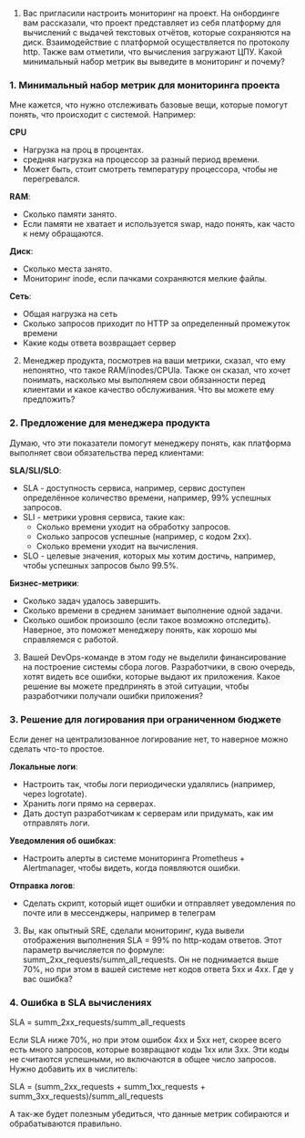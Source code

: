 1. Вас пригласили настроить мониторинг на проект. На онбординге вам рассказали, что проект представляет из себя платформу для вычислений с выдачей текстовых отчётов, которые сохраняются на диск. 
Взаимодействие с платформой осуществляется по протоколу http. Также вам отметили, что вычисления загружают ЦПУ. Какой минимальный набор метрик вы выведите в мониторинг и почему?

### 1. Минимальный набор метрик для мониторинга проекта  
Мне кажется, что нужно отслеживать базовые вещи, которые помогут понять, что происходит с системой. Например:  

**CPU**
  - Нагрузка на проц в процентах.  
  - средняя нагрузка на процессор за разный период времени. 
  - Может быть, стоит смотреть температуру процессора, чтобы не перегревался.

**RAM**:  
  - Сколько памяти занято.  
  - Если памяти не хватает и используется swap, надо понять, как часто к нему обращаются.

**Диск**:  
  - Сколько места занято.
  - Мониторинг inode, если пачками сохраняются мелкие файлы.

**Сеть**:
  - Общая нагрузка на сеть
  - Сколько запросов приходит по HTTP за определенный промежуток времени
  - Какие коды ответа возвращает сервер

2. Менеджер продукта, посмотрев на ваши метрики, сказал, что ему непонятно, что такое RAM/inodes/CPUla. Также он сказал, что хочет понимать, насколько мы выполняем свои обязанности перед клиентами и какое качество обслуживания. Что вы можете ему предложить?

### 2. Предложение для менеджера продукта  
  Думаю, что эти показатели помогут менеджеру понять, как платформа выполняет свои обязательства перед клиентами:

**SLA/SLI/SLO**:  
  - SLA - доступность сервиса, например, сервис доступен определённое количество времени, например, 99% успешных запросов.  
  - SLI - метрики уровня сервиса, такие как:  
    - Сколько времени уходит на обработку запросов.  
    - Сколько запросов успешные (например, с кодом 2xx).  
    - Сколько времени уходит на вычисления.  
  - SLO - целевые значения, которых мы хотим достичь, например, чтобы успешных запросов было 99.5%.  

**Бизнес-метрики**:  
  - Сколько задач удалось завершить.  
  - Сколько времени в среднем занимает выполнение одной задачи.  
  - Сколько ошибок произошло (если такое возможно отследить).  
  Наверное, это поможет менеджеру понять, как хорошо мы справляемся с работой.

3. Вашей DevOps-команде в этом году не выделили финансирование на построение системы сбора логов. Разработчики, в свою очередь, хотят видеть все ошибки, которые выдают их приложения. Какое решение вы можете предпринять в этой ситуации, чтобы разработчики получали ошибки приложения?

### 3. Решение для логирования при ограниченном бюджете  
Если денег на централизованное логирование нет, то наверное можно сделать что-то простое.  

**Локальные логи**:  
  - Настроить так, чтобы логи периодически удалялись (например, через logrotate).  
  - Хранить логи прямо на серверах.  
  - Дать доступ разработчикам к серверам или придумать, как им отправлять логи.  

**Уведомления об ошибках**:  
  - Настроить алерты в системе мониторинга Prometheus + Alertmanager, чтобы видеть, когда появляются ошибки.

**Отправка логов**:  
  - Сделать скрипт, который ищет ошибки и отправляет уведомления по почте или в мессенджеры, например в телеграм

3. Вы, как опытный SRE, сделали мониторинг, куда вывели отображения выполнения SLA = 99% по http-кодам ответов. 
Этот параметр вычисляется по формуле: summ_2xx_requests/summ_all_requests. Он не поднимается выше 70%, но при этом в вашей системе нет кодов ответа 5xx и 4xx. Где у вас ошибка?

### 4. Ошибка в SLA вычислениях  

SLA = summ_2xx_requests/summ_all_requests

Если SLA ниже 70%, но при этом ошибок 4xx и 5xx нет, скорее всего есть много запросов, которые возвращают коды 1xx или 3xx. Эти коды не считаются успешными, но включаются в общее число запросов.  
Нужно добавить их в числитель:

SLA = (summ_2xx_requests + summ_1xx_requests + summ_3xx_requests)/summ_all_requests

А так-же будет полезным убедиться, что данные метрик собираются и обрабатываются правильно.  
